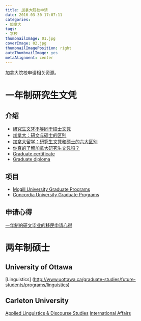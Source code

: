 ```yaml
---
title: 加拿大院校申请
date: 2016-03-30 17:07:11
categories:
- 加拿大
tags:
- 学校
thumbnailImage: 01.jpg
coverImage: 02.jpg
thumbnailImagePosition: right
autoThumbnailImage: yes
metaAlignment: center
---
```

加拿大院校申请相关资源。
<!-- more -->
# 一年制研究生文凭
## 介绍
+ [研究生文凭不等同于硕士文凭](http://college.zhan.com/raider/29118.html)
+ [加拿大：研文与硕士的区别](http://old.jjl.cn/xiamen/jctj/567318.shtml)
+ [加拿大留学：研究生文凭和硕士的六大区别](http://learning.sohu.com/20150428/n411992584.shtml)
+ [你真的了解加拿大研究生文凭吗？](https://www.douban.com/group/topic/79543443/)
+ [Graduate certificate](https://en.wikipedia.org/wiki/Graduate_certificate#Canada)
+ [Graduate diploma](https://en.wikipedia.org/wiki/Graduate_diploma)

## 项目
+ [Mcgill University Graduate Programs](https://www.mcgill.ca/continuingstudies/programs-and-courses)
+ [Concordia University Graduate Programs](http://www.concordia.ca/academics/graduate.html)

## 申请心得
[一年制的研文毕业的移民申请心得](http://tieba.baidu.com/p/2815275150)

# 两年制硕士
## University of Ottawa
[Linguistics] (http://www.uottawa.ca/graduate-studies/future-students/programs/linguistics)
## Carleton University
[Applied Linguistics & Discourse Studies](http://carleton.ca/slals/graduate/)
[International Affairs](https://graduate.carleton.ca/programs/international-affairs-masters/)